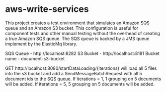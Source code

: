 # aws-write-services

This project creates a test environment that simulates an Amazon SQS queue and an Amazon S3 bucket.  This configuration is useful for component tests and other manual testing without the overhead of creating a true Amazon SQS queue.  The SQS queue is backed by a JMS queue implement by the ElasticMq library.

SQS Queue - http://localhost:8282
S3 Bucket - http://localhost:8181
Bucket name - document-s3-bucket

GET http://localhost:8080/startDataLoading/{iterations} will load all 5 files into the s3 bucket and add a SendMessageBatchRequest with all 5 document ids to the SQS queue.  If iterations = 1, 1 grouping on 5 documents will be added.  If iterations = 5, 5 grouping on 5 documents will be added.
